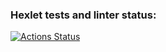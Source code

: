 ### Hexlet tests and linter status:
[![Actions Status](https://github.com/SanyaNaGit/backend-project-46/actions/workflows/hexlet-check.yml/badge.svg)](https://github.com/SanyaNaGit/backend-project-46/actions)